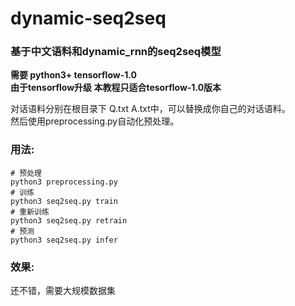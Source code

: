 # dynamic-seq2seq
### 基于中文语料和dynamic_rnn的seq2seq模型
**需要 python3+ tensorflow-1.0**  
**由于tensorflow升级 本教程只适合tesorflow-1.0版本**  
   
对话语料分别在根目录下 Q.txt A.txt中，可以替换成你自己的对话语料。    
然后使用preprocessing.py自动化预处理。
### 用法:
    # 预处理
    python3 preprocessing.py
    # 训练
    python3 seq2seq.py train
    # 重新训练
    python3 seq2seq.py retrain
    # 预测
    python3 seq2seq.py infer
   
  
### 效果:
还不错，需要大规模数据集